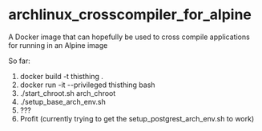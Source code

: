 # archlinux_crosscompiler_for_alpine

A Docker image that can hopefully be used to cross compile applications for running in an Alpine image

So far:

1. docker build -t thisthing .
2. docker run -it --privileged thisthing bash
3. ./start_chroot.sh arch_chroot
4. ./setup_base_arch_env.sh
5. ???
6. Profit (currently trying to get the setup_postgrest_arch_env.sh to work)
